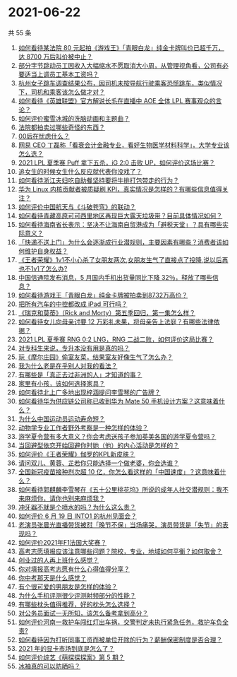 # 2021-06-22

共 55 条

<!-- BEGIN -->
<!-- 最后更新时间 Tue Jun 22 2021 04:01:47 GMT+0800 (China Standard Time) -->

1. [如何看待某法院 80 元起拍《游戏王》「青眼白龙」纯金卡牌叫价已超千万，达 8700
   万后叫价被中止？](https://www.zhihu.com/question/466353604)
2. [部分字节跳动员工因收入大幅缩水不愿取消大小周，从管理视角看，公司有必要适当上调员工基本工资吗？](https://www.zhihu.com/question/465515777)
3. [杭州女子跳车调查结果公布，因司机未按导航行驶乘客恐慌跳车，类似情况下，司机和乘客该怎么做才对？](https://www.zhihu.com/question/466324039)
4. [如何看待《英雄联盟》官方解说长毛在直播中 AOE 全体 LPL
   赛事观众的言论？](https://www.zhihu.com/question/466051512)
5. [如何评价蜜雪冰城的洗脑动画和主题曲？](https://www.zhihu.com/question/466309186)
6. [法院都拍卖过哪些奇怪的东西？](https://www.zhihu.com/question/299977989)
7. [00后在忧虑什么？](https://www.zhihu.com/question/393450972)
8. [网易 CEO
   丁磊称「看衰会计金融专业，看好生物医学材料科学」，大学专业该怎么选？](https://www.zhihu.com/question/466254911)
9. [2021 LPL 夏季赛 Puff 拿下五杀，iG 2:0 击败
   UP，如何评价这场比赛？](https://www.zhihu.com/question/466382286)
10. [追女生的时候女生什么反应就代表你没戏了？](https://www.zhihu.com/question/437267039)
11. [如何看待浙江夫妇吃自助餐坚持要将牛排打包带走的行为？](https://www.zhihu.com/question/465511011)
12. [华为 Linux 内核贡献者被质疑刷
    KPI，真实情况是怎样的？有哪些信息值得关注？](https://www.zhihu.com/question/466111598)
13. [如何评价中国航天与《斗破苍穹》的联动？](https://www.zhihu.com/question/465538922)
14. [如何看待青藏高原可可西里地区再现巨大露天垃圾带？目前具体情况如何？](https://www.zhihu.com/question/466184215)
15. [如何看待海南省长表示：坚决不让海南自贸港成为「避税天堂」？具有哪些实际意义？](https://www.zhihu.com/question/466284419)
16. [「快递不送上门」为什么会逐渐成行业潜规则，主要因素有哪些？消费者该如何维护自身权益？](https://www.zhihu.com/question/466340505)
17. [《王者荣耀》1v1不小心杀了女朋友两次,女朋友生气了直接点了投降,说以后再也不1v1了怎么办?](https://www.zhihu.com/question/465443786)
18. [中国信通院发布消息，5 月国内手机出货量同比下降
    32％，释放了哪些信息？](https://www.zhihu.com/question/465502394)
19. [如何看待游戏王「青眼白龙」纯金卡牌被拍卖到8732万高价？](https://www.zhihu.com/question/466359089)
20. [把所有汽车的中控都改成 iPad 可行吗？](https://www.zhihu.com/question/26640735)
21. [《瑞克和莫蒂》（Rick and
    Morty）第五季回归，第一集怎么样？](https://www.zhihu.com/question/466279343)
22. [如何看待女儿向母亲讨要 12
    万彩礼未果，将母亲告上法庭？有哪些法律依据？](https://www.zhihu.com/question/466079009)
23. [2021 LPL 夏季赛 RNG 0:2 LNG，RNG
    二战二败，如何评价这局比赛？](https://www.zhihu.com/question/466171736)
24. [对专科生来说，专升本没有用是真的吗？](https://www.zhihu.com/question/456766596)
25. [玩《摩尔庄园》偷室友菜，结果室友好像生气了怎么办？](https://www.zhihu.com/question/463770388)
26. [我为什么老是在乎别人对我的看法？](https://www.zhihu.com/question/451987588)
27. [有哪些是「真正去过非洲的人」才知道的事？](https://www.zhihu.com/question/463859117)
28. [家里有小孩，该如何选择家具？](https://www.zhihu.com/question/287257063)
29. [如何看待北上广多地出现梓涵提问李雪琴的广告牌？](https://www.zhihu.com/question/465101848)
30. [如何看待华为供应链公司称已收到华为 Mate 50
    手机设计方案？这意味着什么？](https://www.zhihu.com/question/466148710)
31. [为什么中国运动员运动寿命短？](https://www.zhihu.com/question/50191573)
32. [动物学专业工作者野外考察是一种怎样的体验？](https://www.zhihu.com/question/52589324)
33. [游学夏令营有多大意义？你会考虑送孩子参加英美各国的游学夏令营吗？](https://www.zhihu.com/question/462876869)
34. [当回避型依恋开始回避你时她（他）的内心活动是怎样的？](https://www.zhihu.com/question/337217828)
35. [如何评价《王者荣耀》伽罗的KPL新皮肤？](https://www.zhihu.com/question/464788987)
36. [请问双儿、黄蓉、芷若你只能选择一个做老婆，你会选谁？](https://www.zhihu.com/question/466002351)
37. [全国新冠疫苗接种剂次超 10
    亿，你怎么看这样的「中国速度」？这意味着什么？](https://www.zhihu.com/question/466136436)
38. [如何看待郭麒麟李雪琴在《五十公里桃花坞》所说的成年人社交潜规则：我不来麻烦你，请你也别来麻烦我？](https://www.zhihu.com/question/466111211)
39. [冲牙器不就是个喷水的吗？为什么这么贵？](https://www.zhihu.com/question/385465810)
40. [如何评价 6 月 19 日 INTO1 的杭州见面会？](https://www.zhihu.com/question/466005917)
41. [老演员张晨光直播带货被怼「晚节不保」当场痛哭，演员带货是「失节」的表现吗？](https://www.zhihu.com/question/465949886)
42. [如何评价2021年F1法国大奖赛？](https://www.zhihu.com/question/463458935)
43. [高考志愿填报应该注意哪些问题？院校，专业，地域如何平衡？如何取舍？](https://www.zhihu.com/question/462670569)
44. [创业过的人再上班什么感觉？](https://www.zhihu.com/question/458719620)
45. [你对填报高考志愿有什么心得值得分享？](https://www.zhihu.com/question/19651181)
46. [你中考那天是什么感觉？](https://www.zhihu.com/question/387881309)
47. [有个很可爱的男朋友是怎样的体验？](https://www.zhihu.com/question/27765219)
48. [为什么手机评测很少评测射频部分的性能？](https://www.zhihu.com/question/465837362)
49. [有哪些枕头值得推荐，好的枕头怎么选择？](https://www.zhihu.com/question/27206297)
50. [对公务员面试一无所知，该怎么备考拿到高分？](https://www.zhihu.com/question/366961967)
51. [如何评价河南一救护车闯红灯出车祸，交警判定未执行紧急任务，救护车负全责?](https://www.zhihu.com/question/465874196)
52. [如何看待因为打听同事工资而被单位开除的行为？薪酬保密制度是否合理？](https://www.zhihu.com/question/466073910)
53. [2021 年的显卡市场到底是怎么了？](https://www.zhihu.com/question/465783055)
54. [如何评价综艺《萌探探探案》第 5 期？](https://www.zhihu.com/question/465842205)
55. [冰袖真的可以防晒吗？](https://www.zhihu.com/question/324378524)

<!-- END -->
